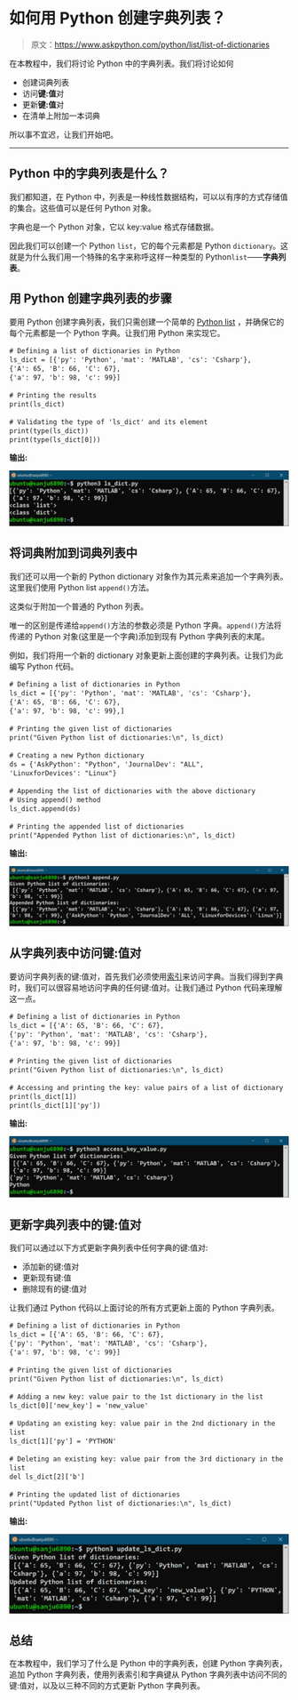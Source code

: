 # 如何用 Python 创建字典列表？

> 原文：<https://www.askpython.com/python/list/list-of-dictionaries>

在本教程中，我们将讨论 Python 中的字典列表。我们将讨论如何

*   创建词典列表
*   访问**键:值**对
*   更新**键:值**对
*   在清单上附加一本词典

所以事不宜迟，让我们开始吧。

* * *

## Python 中的字典列表是什么？

我们都知道，在 Python 中，列表是一种线性数据结构，可以以有序的方式存储值的集合。这些值可以是任何 Python 对象。

字典也是一个 Python 对象，它以 key:value 格式存储数据。

因此我们可以创建一个 Python `list`，它的每个元素都是 Python `dictionary`。这就是为什么我们用一个特殊的名字来称呼这样一种类型的 Python`list`——**字典列表**。

## 用 Python 创建字典列表的步骤

要用 Python 创建字典列表，我们只需创建一个简单的 [Python list](https://www.askpython.com/python/difference-between-python-list-vs-array) ，并确保它的每个元素都是一个 Python 字典。让我们用 Python 来实现它。

```
# Defining a list of dictionaries in Python 
ls_dict = [{'py': 'Python', 'mat': 'MATLAB', 'cs': 'Csharp'}, 
{'A': 65, 'B': 66, 'C': 67}, 
{'a': 97, 'b': 98, 'c': 99}]

# Printing the results
print(ls_dict)

# Validating the type of 'ls_dict' and its element
print(type(ls_dict))
print(type(ls_dict[0]))

```

**输出:**

![Create List Of Dictionaries](img/45bee3900b69aa224fea2a4ed626a06e.png)

## 将词典附加到词典列表中

我们还可以用一个新的 Python dictionary 对象作为其元素来追加一个字典列表。这里我们使用 Python list `append()`方法。

这类似于附加一个普通的 Python 列表。

唯一的区别是传递给`append()`方法的参数必须是 Python 字典。`append()`方法将传递的 Python 对象(这里是一个字典)添加到现有 Python 字典列表的末尾。

例如，我们将用一个新的 dictionary 对象更新上面创建的字典列表。让我们为此编写 Python 代码。

```
# Defining a list of dictionaries in Python 
ls_dict = [{'py': 'Python', 'mat': 'MATLAB', 'cs': 'Csharp'},
{'A': 65, 'B': 66, 'C': 67},
{'a': 97, 'b': 98, 'c': 99},]

# Printing the given list of dictionaries
print("Given Python list of dictionaries:\n", ls_dict)

# Creating a new Python dictionary
ds = {'AskPython': "Python", 'JournalDev': "ALL", 
'LinuxforDevices': "Linux"} 

# Appending the list of dictionaries with the above dictionary
# Using append() method
ls_dict.append(ds)

# Printing the appended list of dictionaries
print("Appended Python list of dictionaries:\n", ls_dict)

```

**输出:**

![Output Append](img/dc75fa15a962781d12da3ebec86b4c33.png)

## 从字典列表中访问键:值对

要访问字典列表的键:值对，首先我们必须使用[索引](https://www.askpython.com/python/list/indexing-in-python)来访问字典。当我们得到字典时，我们可以很容易地访问字典的任何键:值对。让我们通过 Python 代码来理解这一点。

```
# Defining a list of dictionaries in Python 
ls_dict = [{'A': 65, 'B': 66, 'C': 67}, 
{'py': 'Python', 'mat': 'MATLAB', 'cs': 'Csharp'}, 
{'a': 97, 'b': 98, 'c': 99}]

# Printing the given list of dictionaries
print("Given Python list of dictionaries:\n", ls_dict)

# Accessing and printing the key: value pairs of a list of dictionary
print(ls_dict[1])
print(ls_dict[1]['py'])

```

**输出:**

![Output Key Value Pair](img/02dc729bdc46560dbe70357c1f263e4b.png)

## 更新字典列表中的键:值对

我们可以通过以下方式更新字典列表中任何字典的键:值对:

*   添加新的键:值对
*   更新现有键:值
*   删除现有的键:值对

让我们通过 Python 代码以上面讨论的所有方式更新上面的 Python 字典列表。

```
# Defining a list of dictionaries in Python 
ls_dict = [{'A': 65, 'B': 66, 'C': 67}, 
{'py': 'Python', 'mat': 'MATLAB', 'cs': 'Csharp'}, 
{'a': 97, 'b': 98, 'c': 99}]

# Printing the given list of dictionaries
print("Given Python list of dictionaries:\n", ls_dict)

# Adding a new key: value pair to the 1st dictionary in the list
ls_dict[0]['new_key'] = 'new_value'

# Updating an existing key: value pair in the 2nd dictionary in the list
ls_dict[1]['py'] = 'PYTHON'

# Deleting an existing key: value pair from the 3rd dictionary in the list
del ls_dict[2]['b']

# Printing the updated list of dictionaries
print("Updated Python list of dictionaries:\n", ls_dict)

```

**输出:**

![Output Update List Of Dictionaries](img/d416a2d91d15d8b9514c41d747a77e6d.png)

## 总结

在本教程中，我们学习了什么是 Python 中的字典列表，创建 Python 字典列表，追加 Python 字典列表，使用列表索引和字典键从 Python 字典列表中访问不同的键:值对，以及以三种不同的方式更新 Python 字典列表。